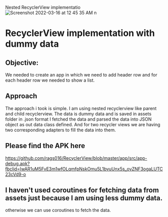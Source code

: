
Nested RecyclerView implementatio![Screenshot 2022-03-16 at 12 45 35 AM](https://user-images.githubusercontent.com/33841926/158455424-ab23cdfa-656d-434e-b249-191043c521a7.png)
n 



# RecyclerView implementation with dummy data
## Objective:
We needed to create an app in which we need to add header row and for each header row we needed to show a list.

## Approach
The approach i took is simple. I am using nested recyclerview like parent and child recyclerview.
The data is dummy data and is saved in assets folder in .json format
I fetched the data and parsed the data into JSON object as out data class defined.
And for two recycler views we are having two corresponding adapters to fill the data into them.

## Please find the APK here
https://github.com/rags016/RecyclerView/blob/master/app/src/app-debug.apk?fbclid=IwAR1uM5FvE3m1wfOLqmfpNskOmu5L1bvuUnx5s_ovZNF3ogaLUTC23cVd9-o


## I haven't used coroutines for fetching data from assets just because I am using less dummy data.
otherwise we can use coroutines to fetch the data.

